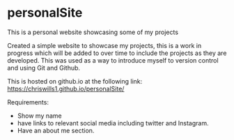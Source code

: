 # personalSite
This is a personal website showcasing some of my projects

Created a simple website to showcase my projects, this is a work in progress which will be added to over time to include the projects
as they are developed. This was used as a way to introduce myself to version control and using Git and Github.

This is hosted on github.io at the following link: https://chriswills1.github.io/personalSite/

Requirements: 
- Show my name
- have links to relevant social media including twitter and Instagram.
- Have an about me section.
